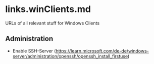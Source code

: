 # links.winClients.md
URLs of all relevant stuff for Windows Clients

## Administration
 - Enable SSH-Server (https://learn.microsoft.com/de-de/windows-server/administration/openssh/openssh_install_firstuse)
